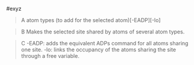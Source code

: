 #exyz

>A atom types (to add for the selected atom)[-EADP][-lo]

>B Makes the selected site shared by atoms of several atom types.

>C -EADP: adds the equivalent ADPs command for all atoms sharing one site.
-lo: links the occupancy of the atoms sharing the site through a free variable.
